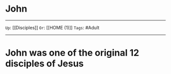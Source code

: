 # John

---

`Up`: [[Disciples]] `Or`: [[HOME (1)]] `Tags`: #Adult

---

# John was one of the original 12 disciples of Jesus